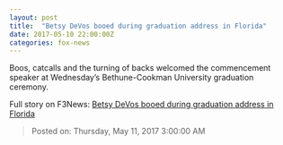 ```yaml
---
layout: post
title:  "Betsy DeVos booed during graduation address in Florida"
date: 2017-05-10 22:00:00Z
categories: fox-news
---
```


Boos, catcalls and the turning of backs welcomed the commencement speaker at Wednesday’s Bethune-Cookman University graduation ceremony.


Full story on F3News: [Betsy DeVos booed during graduation address in Florida](http://www.f3nws.com/n/USJefD)

> Posted on: Thursday, May 11, 2017 3:00:00 AM

